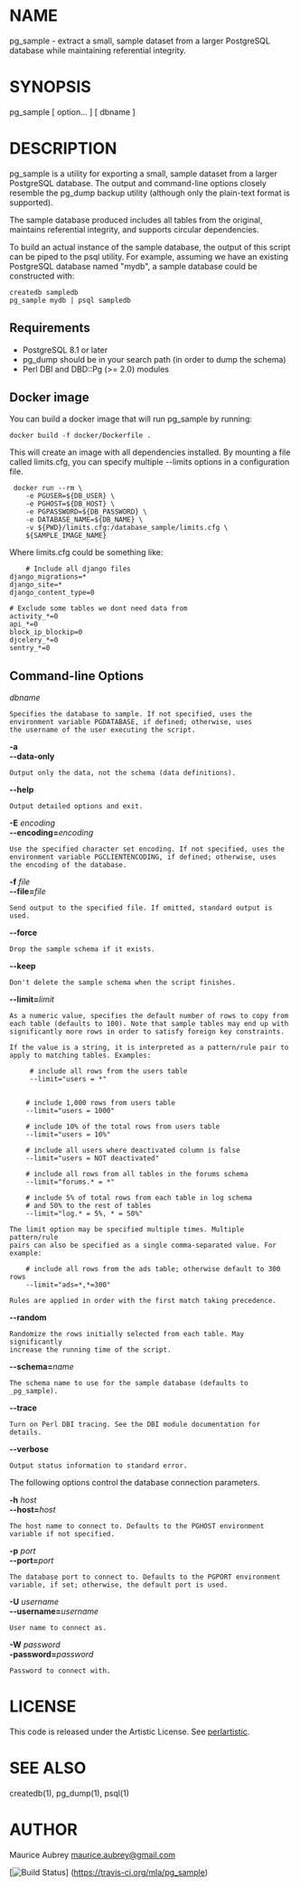 # NAME

pg\_sample - extract a small, sample dataset from a larger PostgreSQL
database while maintaining referential integrity.

# SYNOPSIS

pg\_sample \[ option... \] \[ dbname \]

# DESCRIPTION

pg\_sample is a utility for exporting a small, sample dataset from a
larger PostgreSQL database. The output and command-line options closely
resemble the pg\_dump backup utility (although only the plain-text format
is supported).

The sample database produced includes all tables from the original,
maintains referential integrity, and supports circular dependencies.

To build an actual instance of the sample database, the output of this script
can be piped to the psql utility. For example, assuming we have an existing
PostgreSQL database named "mydb", a sample database could be constructed with:

    createdb sampledb
    pg_sample mydb | psql sampledb

## Requirements

- PostgreSQL 8.1 or later
- pg\_dump should be in your search path (in order to dump the schema)
- Perl DBI and DBD::Pg (>= 2.0) modules

## Docker image

You can build a docker image that will run pg\_sample by running:

    docker build -f docker/Dockerfile .

This will create an image with all dependencies installed. By mounting
a file called limits.cfg, you can specify multiple --limits options in
a configuration file.

     docker run --rm \
        -e PGUSER=${DB_USER} \
        -e PGHOST=${DB_HOST} \
        -e PGPASSWORD=${DB_PASSWORD} \
        -e DATABASE_NAME=${DB_NAME} \
        -v ${PWD}/limits.cfg:/database_sample/limits.cfg \
        ${SAMPLE_IMAGE_NAME}

Where limits.cfg could be something like:

     	# Include all django files
	django_migrations=*
	django_site=*
	django_content_type=0

	# Exclude some tables we dont need data from
	activity_*=0
	api_*=0
	block_ip_blockip=0
	djcelery_*=0
	sentry_*=0


## Command-line Options

_dbname_

    Specifies the database to sample. If not specified, uses the
    environment variable PGDATABASE, if defined; otherwise, uses
    the username of the user executing the script.

__\-a__  
__\--data-only__

    Output only the data, not the schema (data definitions).

__\--help__

    Output detailed options and exit.

__\-E__ _encoding_  
__\--encoding=__*encoding*

    Use the specified character set encoding. If not specified, uses the
    environment variable PGCLIENTENCODING, if defined; otherwise, uses
    the encoding of the database.

__\-f__ _file_  
__\--file=__*file*

    Send output to the specified file. If omitted, standard output is used.

__\--force__

    Drop the sample schema if it exists.

__\--keep__

    Don't delete the sample schema when the script finishes.

__\--limit=__*limit*

    As a numeric value, specifies the default number of rows to copy from
    each table (defaults to 100). Note that sample tables may end up with
    significantly more rows in order to satisfy foreign key constraints.

    If the value is a string, it is interpreted as a pattern/rule pair to
    apply to matching tables. Examples:

         # include all rows from the users table
         --limit="users = *"
        

        # include 1,000 rows from users table
        --limit="users = 1000"

        # include 10% of the total rows from users table
        --limit="users = 10%"

        # include all users where deactivated column is false
        --limit="users = NOT deactivated"

        # include all rows from all tables in the forums schema
        --limit="forums.* = *"

        # include 5% of total rows from each table in log schema
        # and 50% to the rest of tables
        --limit="log.* = 5%, * = 50%"

    The limit option may be specified multiple times. Multiple pattern/rule
    pairs can also be specified as a single comma-separated value. For example:

        # include all rows from the ads table; otherwise default to 300 rows
        --limit="ads=*,*=300"

    Rules are applied in order with the first match taking precedence.

__\--random__

    Randomize the rows initially selected from each table. May significantly
    increase the running time of the script.

__\--schema=__*name*

    The schema name to use for the sample database (defaults to _pg_sample).

__\--trace__

    Turn on Perl DBI tracing. See the DBI module documentation for details.

__\--verbose__

    Output status information to standard error.

The following options control the database connection parameters.

__\-h__ _host_  
__\--host=__*host*

    The host name to connect to. Defaults to the PGHOST environment
    variable if not specified.

__\-p__ _port_  
__\--port=__*port*

    The database port to connect to. Defaults to the PGPORT environment
    variable, if set; otherwise, the default port is used.

__\-U__ _username_  
__\--username=__*username*

    User name to connect as.

__\-W__ _password_  
__\-password=__*password*

    Password to connect with.

# LICENSE

This code is released under the Artistic License. See [perlartistic](http://search.cpan.org/perldoc?perlartistic).

# SEE ALSO

createdb(1), pg\_dump(1), psql(1)

# AUTHOR

Maurice Aubrey <maurice.aubrey@gmail.com>


[![Build Status](https://travis-ci.org/mla/pg_sample.png)]
(https://travis-ci.org/mla/pg_sample)

